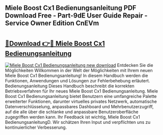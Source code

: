 ## Miele Boost Cx1 Bedienungsanleitung PDF Download Free - Part-9dE User Guide Repair - Service Owner Edition CnEVm

# <h2><a href="http://df46p1.blite.top/?on=Miele+Boost+Cx1+Bedienungsanleitung">🔗Download 👉🔴 Miele Boost Cx1 Bedienungsanleitung</a></h2>

[![Miele Boost Cx1 Bedienungsanleitung new download](https://i.imgur.com/lujVjoI.png)](http://df46p1.blite.top/?on=Miele+Boost+Cx1+Bedienungsanleitung)
Entdecken Sie die Möglichkeiten Willkommen in der Welt der Möglichkeiten mit Ihrem neuen Miele Boost Cx1 Bedienungsanleitung! In diesem Handbuch werden die Funktionen, Anwendungen und Lösungen zur Fehlerbehebung erläutert. Bedienungsanleitung Dieses Handbuch beschreibt die korrekten Betriebsverfahren für Ihr neues Miele Boost Cx1 Bedienungsanleitung. Miele Boost Cx1 Bedienungsanleitung bietet Benutzern eine umfangreiche Palette erweiterter Funktionen, darunter virtuelles privates Netzwerk, automatische Datenverschlüsselung, anpassbares Dashboard und Mehrbenutzerzugriff, auf die alle über die schlanke und anpassbare Benutzeroberfläche zugegriffen werden kann. Ihr Feedback ist wichtig, Miele Boost Cx1 BedienungsanleitungD. Wir schätzen Ihren Input und verpflichten uns zu kontinuierlicher Verbesserung.
